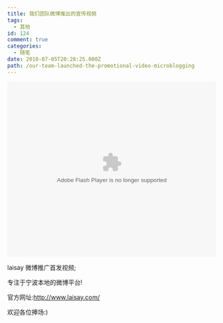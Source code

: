 ```yaml
---
title: 我们团队微博推出的宣传视频
tags:
  - 其他
id: 124
comment: true
categories:
  - 随笔
date: 2010-07-05T20:28:25.000Z
path: /our-team-launched-the-promotional-video-microblogging
---
```


<object width="480" height="400"><param name="src" value="http://www.tudou.com/programs/view/Aj2VX5ffBus/" /><embed type="application/x-shockwave-flash" width="480" height="400" src="http://www.tudou.com/programs/view/Aj2VX5ffBus/"></embed></object>

laisay 微博推广首发视频;

专注于宁波本地的微博平台!

官方网址:<http://www.laisay.com/>

欢迎各位捧场:)
